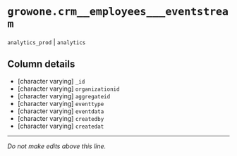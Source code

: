 # `growone.crm__employees___eventstream`
`analytics_prod` | `analytics`

## Column details
* [character varying] `_id`
* [character varying] `organizationid`
* [character varying] `aggregateid`
* [character varying] `eventtype`
* [character varying] `eventdata`
* [character varying] `createdby`
* [character varying] `createdat`

-------------------------------------------------------------------------------
*Do not make edits above this line.*
